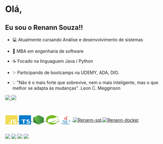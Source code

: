 # Olá, 
## Eu sou o  Renann Souza!!

- 💻 Atualmente cursando Análise e desenvolvimento de sistemas
- 📖  MBA em engenharia de software
- ☕ Focado na linguaguem Java / Python
- ✨ Participando de bootcamps na UDEMY, ADA, DIO.
  
- 💡 "Não é o mais forte que sobrevive, nem o mais inteligente, mas o que melhor se adapta às mudanças" .Leon C. Megginson


<div>
<a href="https://github.com/Renann2309">
<img loading="lazy" height="180em" src="https://github-readme-stats.vercel.app/api?username=Renann2309&show_icons=true&theme=dracula&include_all_commits=true&count_private=true"/>
<img loading="lazy" height="180em" src="https://github-readme-stats.vercel.app/api/top-langs/?username=Renann2309&layout=compact&langs_count=7&theme=dracula"/>
</div>
 
##


<div 
  <div style="display: inline_block"><br>
  <img align="center" alt="Renann-Js" height="30" width="40" src="https://raw.githubusercontent.com/devicons/devicon/master/icons/javascript/javascript-plain.svg">
  <img align="center" alt="Renann-Ts" height="30" width="40" src="https://raw.githubusercontent.com/devicons/devicon/master/icons/typescript/typescript-plain.svg">
  <img align="center" alt="Renann-nodejs" height="30" width="40" src="https://raw.githubusercontent.com/devicons/devicon/master/icons/nodejs/nodejs-original.svg">
  <img align="center" alt="Renannspring" height="30" width="40" src="https://raw.githubusercontent.com/devicons/devicon/master/icons/spring/spring-original.svg">
  <img align="center" alt="Renann-java" height="30" width="40" src="https://raw.githubusercontent.com/devicons/devicon/master/icons/java/java-original.svg">
  <img align="center" alt="Renann-sql" height="30" width="40" src="https://cdn.jsdelivr.net/gh/devicons/devicon/icons/mysql/mysql-original.svg" />
  <img align="center" alt="Renann-docker" height="30" width="40" src="https://cdn.jsdelivr.net/gh/devicons/devicon/icons/docker/docker-original.svg" />
         
  
            
          

</div>


##


  <div> 
  <a href="https://instagram.com/renanngui" target="_blank"><img src="https://img.shields.io/badge/-Instagram-%23E4405F?style=for-the-badge&logo=instagram&logoColor=white" target="_blank"></a>
 <a href="https://discord.gg/renann2429" target="_blank"><img src="https://img.shields.io/badge/Discord-7289DA?style=for-the-badge&logo=discord&logoColor=white" target="_blank"></a> 
  <a href = "mailto:renannguilherme2309@gmail.com"><img src="https://img.shields.io/badge/-Gmail-%23333?style=for-the-badge&logo=gmail&logoColor=white" target="_blank"></a>
  <a href="https://www.linkedin.com/in/renann-souza-b7994a4b/" target="_blank"><img src="https://img.shields.io/badge/-LinkedIn-%230077B5?style=for-the-badge&logo=linkedin&logoColor=white" target="_blank"></a> 
  
</div>

